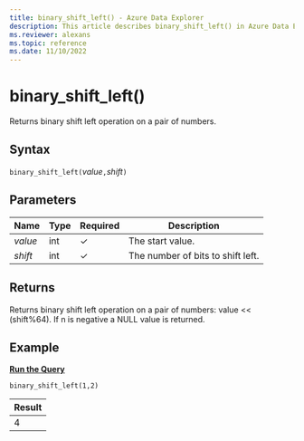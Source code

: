 ```yaml
---
title: binary_shift_left() - Azure Data Explorer
description: This article describes binary_shift_left() in Azure Data Explorer.
ms.reviewer: alexans
ms.topic: reference
ms.date: 11/10/2022
---
```

# binary_shift_left()

Returns binary shift left operation on a pair of numbers.

## Syntax

`binary_shift_left(`*value*`,`*shift*`)`

## Parameters

| Name | Type | Required | Description |
|--|--|--|--|
| *value* | int | &check; | The start value. |
| *shift* | int | &check; | The number of bits to shift left. |

## Returns

Returns binary shift left operation on a pair of numbers: value << (shift%64).
If n is negative a NULL value is returned.

## Example

[**Run the Query**](https://dataexplorer.azure.com/clusters/help/databases/Samples?query=H4sIAAAAAAAAAysoyswr0UjKzEssqowvzshMK4nPSU0r0TDUMdLUBADck7ZgHQAAAA==)

```kusto
binary_shift_left(1,2)
```

|Result|
|------|
|4 |
